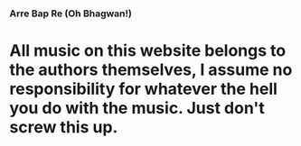 ### Arre Bap Re (Oh Bhagwan!) 

# All music on this website belongs to the authors themselves, I assume no responsibility for whatever the hell you do with the music. Just don't screw this up. 
